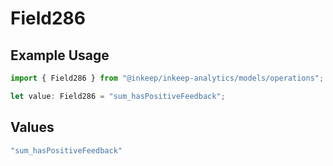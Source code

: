 # Field286

## Example Usage

```typescript
import { Field286 } from "@inkeep/inkeep-analytics/models/operations";

let value: Field286 = "sum_hasPositiveFeedback";
```

## Values

```typescript
"sum_hasPositiveFeedback"
```